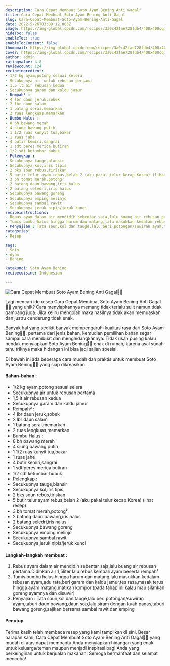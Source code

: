 ```yaml
---
description: Cara Cepat Membuat Soto Ayam Bening Anti Gagal"
title: Cara Cepat Membuat Soto Ayam Bening Anti Gagal
slug: Cara-Cepat-Membuat-Soto-Ayam-Bening-Anti-Gagal
date: 2022-5-26T03:09:12.063Z
image: https://img-global.cpcdn.com/recipes/3a0c42fae728fdb4/400x400cq70/photo.jpg
hideToc: false
enableToc: true
enableTocContent: false
thumbnail: https://img-global.cpcdn.com/recipes/3a0c42fae728fdb4/400x400cq70/photo.jpg
cover: https://img-global.cpcdn.com/recipes/3a0c42fae728fdb4/400x400cq70/photo.jpg
author: admin
ratingvalue: 4.8
reviewcount: 124
recipeingredient:
- 1/2 kg ayam,potong sesuai selera
- Secukupnya air untuk rebusan pertama
- 1,5 lt air rebusan kedua
- Secukupnya garam dan kaldu jamur
- Rempah² :
- 4 lbr daun jeruk,sobek
- 2 lbr daun salam
- 1 batang serai,memarkan
- 2 ruas lengkuas,memarkan
- Bumbu Halus :
- 8 bh bawang merah
- 4 siung bawang putih
- 1 1/2 ruas kunyit tua,bakar
- 1 ruas jahe
- 4 butir kemiri,sangrai
- 1 sdt peres merica butiran
- 1/2 sdt ketumbar bubuk
- Pelengkap :
- Secukupnya tauge,blansir
- Secukupnya kol,iris tipis
- 2 bks soun rebus,tiriskan
- 5 butir telur ayam rebus,belah 2 (aku pakai telur kecap Korea) (lihat resep)
- 3 bh tomat merah,potong²
- 2 batang daun bawang,iris halus
- 2 batang seledri,iris halus
- Secukupnya bawang goreng
- Secukupnya emping melinjo
- Secukupnya sambal rawit
- Secukupnya jeruk nipis/jeruk kunci
recipeinstructions:
- Rebus ayam dalam air mendidih sebentar saja,lalu buang air rebusan pertama.Didihkan air 1,5liter lalu rebus kembali ayam beserta rempah²
- Tumis bumbu halus hingga harum dan matang,lalu masukkan kedalam rebusan ayam,adu rata,beri garam dan kaldu jamur,tes rasa,masak terus hingga ayam matang,matikan kompor (pada tahap ini kalau mau silahkan goreng ayamnya dan disuwir)
- Penyajian : Tata soun,kol dan tauge,lalu beri potongan/suwiran ayam,taburi daun bawang,daun sop,lalu siram dengan kuah panas,taburi bawang goreng,sajikan bersama sambal rawit dan emping
categories:
- Resep

tags:
- Soto
- Ayam
- Bening

katakunci: Soto Ayam Bening
recipecuisine: Indonesian

---
```


![Cara Cepat Membuat Soto Ayam Bening Anti Gagal👩‍🍳](https://img-global.cpcdn.com/recipes/3a0c42fae728fdb4/400x400cq70/photo.jpg)

Lagi mencari ide resep Cara Cepat Membuat Soto Ayam Bening Anti Gagal👩‍🍳 yang unik? Cara menyiapkannya memang tidak terlalu sulit namun tidak gampang juga. Jika keliru mengolah maka hasilnya tidak akan memuaskan dan justru cenderung tidak enak.

Banyak hal yang sedikit banyak mempengaruhi kualitas rasa dari Soto Ayam Bening👩‍🍳, pertama dari jenis bahan, kemudian pemilihan bahan segar sampai cara membuat dan menghidangkannya. Tidak usah pusing kalau hendak menyiapkan Soto Ayam Bening👩‍🍳 enak di rumah, karena asal sudah tahu triknya maka hidangan ini bisa jadi sajian spesial.

Di bawah ini ada beberapa cara mudah dan praktis untuk membuat Soto Ayam Bening👩‍🍳 yang siap dikreasikan.

<!--inarticleads1-->

#### Bahan-bahan :

- 1/2 kg ayam,potong sesuai selera
- Secukupnya air untuk rebusan pertama
- 1,5 lt air rebusan kedua
- Secukupnya garam dan kaldu jamur
- Rempah² :
- 4 lbr daun jeruk,sobek
- 2 lbr daun salam
- 1 batang serai,memarkan
- 2 ruas lengkuas,memarkan
- Bumbu Halus :
- 8 bh bawang merah
- 4 siung bawang putih
- 1 1/2 ruas kunyit tua,bakar
- 1 ruas jahe
- 4 butir kemiri,sangrai
- 1 sdt peres merica butiran
- 1/2 sdt ketumbar bubuk
- Pelengkap :
- Secukupnya tauge,blansir
- Secukupnya kol,iris tipis
- 2 bks soun rebus,tiriskan
- 5 butir telur ayam rebus,belah 2 (aku pakai telur kecap Korea) (lihat resep)
- 3 bh tomat merah,potong²
- 2 batang daun bawang,iris halus
- 2 batang seledri,iris halus
- Secukupnya bawang goreng
- Secukupnya emping melinjo
- Secukupnya sambal rawit
- Secukupnya jeruk nipis/jeruk kunci

<!--inarticleads2-->

#### Langkah-langkah membuat :

1. Rebus ayam dalam air mendidih sebentar saja,lalu buang air rebusan pertama.Didihkan air 1,5liter lalu rebus kembali ayam beserta rempah²
1. Tumis bumbu halus hingga harum dan matang,lalu masukkan kedalam rebusan ayam,adu rata,beri garam dan kaldu jamur,tes rasa,masak terus hingga ayam matang,matikan kompor (pada tahap ini kalau mau silahkan goreng ayamnya dan disuwir)
1. Penyajian : Tata soun,kol dan tauge,lalu beri potongan/suwiran ayam,taburi daun bawang,daun sop,lalu siram dengan kuah panas,taburi bawang goreng,sajikan bersama sambal rawit dan emping

#### Penutup

Terima kasih telah membaca resep yang kami tampilkan di sini. Besar harapan kami, Cara Cepat Membuat Soto Ayam Bening Anti Gagal👩‍🍳 yang mudah di atas dapat membantu Anda menyiapkan hidangan yang enak untuk keluarga/teman maupun menjadi inspirasi bagi Anda yang berkeinginan untuk berjualan makanan. Semoga bermanfaat dan selamat mencoba!